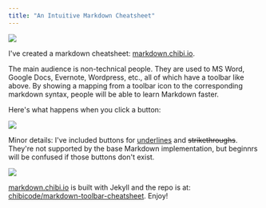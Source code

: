 ```yaml
---
title: "An Intuitive Markdown Cheatsheet"
---
```


![](http://chibicode.com/assets/images/markdown-toolbar-cheatsheet/toolbar.png)

I've created a markdown cheatsheet: [markdown.chibi.io](http://chibicode.github.io/markdown-toolbar-cheatsheet).

The main audience is non-technical people. They are used to MS Word, Google Docs, Evernote, Wordpress, etc., all of which have a toolbar like above. By showing a mapping from a toolbar icon to the corresponding markdown syntax, people will be able to learn Markdown faster.

Here's what happens when you click a button:

![](http://chibicode.com/assets/images/markdown-toolbar-cheatsheet/clicked.png)

Minor details: I've included buttons for <u>underlines</u> and <del>strikethroughs</del>. They're not supported by the base Markdown implementation, but beginnrs will be confused if those buttons don't exist.

![](http://chibicode.com/assets/images/markdown-toolbar-cheatsheet/underline_strikethrough.png)

[markdown.chibi.io](http://chibicode.github.io/markdown-toolbar-cheatsheet) is built with Jekyll and the repo is at: [chibicode/markdown-toolbar-cheatsheet](https://github.com/chibicode/markdown-toolbar-cheatsheet). Enjoy!
